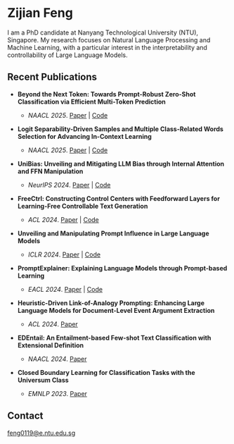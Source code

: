 # Zijian Feng

I am a PhD candidate at Nanyang Technological University (NTU), Singapore. My research focuses on Natural Language Processing and Machine Learning, with a particular interest in the interpretability and controllability of Large Language Models.

## Recent Publications

- **Beyond the Next Token: Towards Prompt-Robust Zero-Shot Classification via Efficient Multi-Token Prediction**
  - *NAACL 2025*. [Paper](https://arxiv.org/abs/2504.03159) | [Code](https://github.com/qianjunlang/PlaceholdingParallelPrediction)

- **Logit Separability-Driven Samples and Multiple Class-Related Words Selection for Advancing In-Context Learning**
  - *NAACL 2025*. [Paper](https://aclanthology.org/2025.naacl-long.343.pdf) | [Code](https://github.com/MidiyaZhu/MICL)

- **UniBias: Unveiling and Mitigating LLM Bias through Internal Attention and FFN Manipulation**
  - *NeurIPS 2024*. [Paper](https://arxiv.org/abs/2405.20612) | [Code](https://github.com/hzzhou01/UniBias)

- **FreeCtrl: Constructing Control Centers with Feedforward Layers for Learning-Free Controllable Text Generation**
  - *ACL 2024*. [Paper](https://arxiv.org/abs/2406.09688) | [Code](https://github.com/zijian678/FreeCtrl)

- **Unveiling and Manipulating Prompt Influence in Large Language Models**
  - *ICLR 2024*. [Paper](https://openreview.net/pdf?id=ap1ByuwQrX) | [Code](https://github.com/zijian678/TDD)

- **PromptExplainer: Explaining Language Models through Prompt-based Learning**
  - *EACL 2024*. [Paper](https://aclanthology.org/2024.findings-eacl.60/) | [Code](https://github.com/zijian678/PromptExplainer)

- **Heuristic-Driven Link-of-Analogy Prompting: Enhancing Large Language Models for Document-Level Event Argument Extraction**
  - *ACL 2024*. [Paper](https://arxiv.org/abs/2311.06555)

- **EDEntail: An Entailment-based Few-shot Text Classification with Extensional Definition**
  - *NAACL 2024*. [Paper](https://aclanthology.org/2024.findings-naacl.71.pdf)

- **Closed Boundary Learning for Classification Tasks with the Universum Class**
  - *EMNLP 2023*. [Paper](https://aclanthology.org/2023.findings-emnlp.1038/)

## Contact
feng0119@e.ntu.edu.sg

